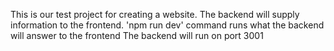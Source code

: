 This is our test project for creating a website.
The backend will supply information to the frontend.
'npm run dev' command runs what the backend will answer to the frontend
The backend will run on port 3001